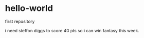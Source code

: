 # hello-world
first repository

i need steffon diggs to score 40 pts so i can win fantasy this week.
